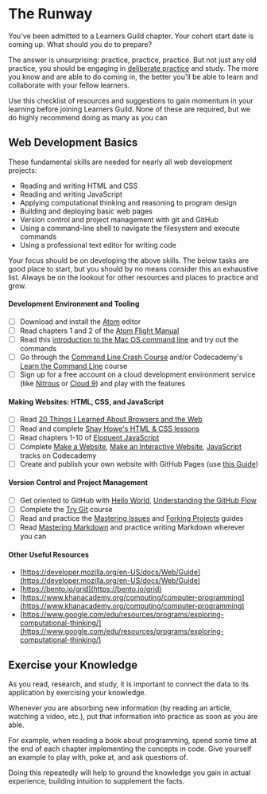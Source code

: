 # The Runway

You've been admitted to a Learners Guild chapter. Your cohort start date is coming up. What should you do to prepare?

The answer is unsurprising: practice, practice, practice. But not just any old practice, you should be engaging in [deliberate practice][wiki-delib-practice] and study. The more you know and are able to do coming in, the better you'll be able to learn and collaborate with your fellow learners.

Use this checklist of resources and suggestions to gain momentum in your learning before joining Learners Guild. None of these are required, but we do highly recommend doing as many as you can

## Web Development Basics

These fundamental skills are needed for nearly all web development projects:

- Reading and writing HTML and CSS
- Reading and writing JavaScript
- Applying computational thinking and reasoning to program design
- Building and deploying basic web pages
- Version control and project management with git and GitHub
- Using a command-line shell to navigate the filesystem and execute commands
- Using a professional text editor for writing code

Your focus should be on developing the above skills. The below tasks are good place to start, but you should by no means consider this an exhaustive list. Always be on the lookout for other resources and places to practice and grow.

#### Development Environment and Tooling

- [ ] Download and install the [Atom][atom] editor
- [ ] Read chapters 1 and 2 of the [Atom Flight Manual][atom-flight-manual]
- [ ] Read this [introduction to the Mac OS command line][intro-cli] and try out the commands
- [ ] Go through the [Command Line Crash Course][cli-crash-course] and/or Codecademy's [Learn the Command Line][codecademy-cli] course
- [ ] Sign up for a free account on a cloud development environment service (like [Nitrous][nitrous] or [Cloud 9][c9]) and play with the features

#### Making Websites: HTML, CSS, and JavaScript

- [ ] Read [20 Things I Learned About Browsers and the Web][20-things]
- [ ] Read and complete [Shay Howe's HTML & CSS lessons][shay-howe-htmlcss]
- [ ] Read chapters 1-10 of [Eloquent JavaScript][eloquent-js]
- [ ] Complete [Make a Website][codecademy-make-website], [Make an Interactive Website][codecademy-interactive-website], [JavaScript][codecademy-js] tracks on Codecademy
- [ ] Create and publish your own website with GitHub Pages (use [this Guide][gh-pages-guide])

#### Version Control and Project Management

- [ ] Get oriented to GitHub with [Hello World][gh-hello-guide], [Understanding the GitHub Flow][gh-flow-guide]
- [ ] Complete the [Try Git][cs-try-git] course
- [ ] Read and practice the [Mastering Issues][gh-issues-guide] and [Forking Projects][gh-forking-guide] guides
- [ ] Read [Mastering Markdown][gh-md-guide] and practice writing Markdown wherever you can

#### Other Useful Resources

- [https://developer.mozilla.org/en-US/docs/Web/Guide](https://developer.mozilla.org/en-US/docs/Web/Guide)
- [https://bento.io/grid](https://bento.io/grid)
- [https://www.khanacademy.org/computing/computer-programming](https://www.khanacademy.org/computing/computer-programming)
- [https://www.google.com/edu/resources/programs/exploring-computational-thinking/](https://www.google.com/edu/resources/programs/exploring-computational-thinking/)

## Exercise your Knowledge

As you read, research, and study, it is important to connect the data to its application by exercising your knowledge.

Whenever you are absorbing new information (by reading an article, watching a video, etc.), put that information into practice as soon as you are able.

For example, when reading a book about programming, spend some time at the end of each chapter implementing the concepts in code. Give yourself an example to play with, poke at, and ask questions of.

Doing this repeatedly will help to ground the knowledge you gain in actual experience, building intuition to supplement the facts.

<!-- Links -->

[atom]: https://atom.io/
[atom-flight-manual]: http://flight-manual.atom.io/
[intro-cli]: http://blog.teamtreehouse.com/introduction-to-the-mac-os-x-command-line
[cli-crash-course]: http://cli.learncodethehardway.org/book/
[nitrous]: https://www.nitrous.io/
[c9]: https://c9.io/

[20-things]: http://www.20thingsilearned.com/en-US
[shay-howe-htmlcss]: http://learn.shayhowe.com/html-css/
[eloquent-js]: http://eloquentjavascript.net/
[codecademy-cli]: https://www.codecademy.com/learn/learn-the-command-line
[codecademy-js]: https://www.codecademy.com/learn/javascript
[codecademy-make-website]: https://www.codecademy.com/learn/make-a-website
[codecademy-interactive-website]: https://www.codecademy.com/en/skills/make-an-interactive-website
[gh-pages-guide]: https://guides.github.com/features/pages/

[cs-try-git]: https://www.codeschool.com/courses/try-git
[gh-hello-guide]: https://guides.github.com/activities/hello-world/
[gh-flow-guide]: https://guides.github.com/introduction/flow/
[gh-issues-guide]: https://guides.github.com/features/issues/
[gh-forking-guide]: https://guides.github.com/activities/forking/
[gh-md-guide]: https://guides.github.com/features/mastering-markdown/


[wiki-delib-practice]: https://en.wikipedia.org/wiki/Practice_(learning_method)#Deliberate_practice
